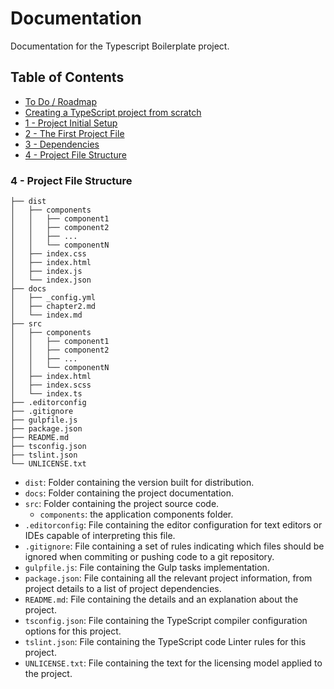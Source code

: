 # Documentation

Documentation for the Typescript Boilerplate project.


## Table of Contents

*  [To Do / Roadmap](index.md#roadmap)
*  [Creating a TypeScript project from scratch](index.md#creating-project)
*  [1 - Project Initial Setup](index.md#initial-setup)
*  [2 - The First Project File](index.md#first-file)
*  [3 - Dependencies](index.md#dependencies)
*  [4 - Project File Structure](#file-structure)


### 4 - Project File Structure <a name="file-structure">

```
├── dist
│   ├── components
│   │   ├── component1
│   │   ├── component2
│   │   ├── ...
│   │   └── componentN
│   ├── index.css
│   ├── index.html
│   ├── index.js
│   └── index.json
├── docs
│   ├── _config.yml
│   ├── chapter2.md
│   └── index.md
├── src
│   ├── components
│   │   ├── component1
│   │   ├── component2
│   │   ├── ...
│   │   └── componentN
│   ├── index.html
│   ├── index.scss
│   └── index.ts
├── .editorconfig
├── .gitignore
├── gulpfile.js
├── package.json
├── README.md
├── tsconfig.json
├── tslint.json
└── UNLICENSE.txt
```

* `dist`: Folder containing the version built for distribution.
* `docs`: Folder containing the project documentation.
* `src`: Folder containing the project source code.
    * `components`: the application components folder.
* `.editorconfig`: File containing the editor configuration for text editors or IDEs capable of interpreting this file.
* `.gitignore`: File containing a set of rules indicating which files should be ignored when commiting or pushing code to a git repository.
* `gulpfile.js`: File containing the Gulp tasks implementation.
* `package.json`: File containing all the relevant project information, from project details to a list of project dependencies.
* `README.md`: File containing the details and an explanation about the project.
* `tsconfig.json`: File containing the TypeScript compiler configuration options for this project.
* `tslint.json`: File containing the TypeScript code Linter rules for this project.
* `UNLICENSE.txt`: File containing the text for the licensing model applied to the project.

